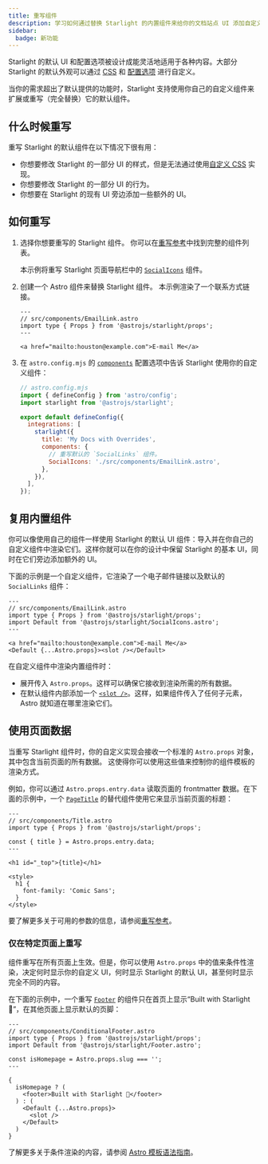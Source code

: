 ```yaml
---
title: 重写组件
description: 学习如何通过替换 Starlight 的内置组件来给你的文档站点 UI 添加自定义元素。
sidebar:
  badge: 新功能
---
```


Starlight 的默认 UI 和配置选项被设计成能灵活地适用于各种内容。大部分 Starlight 的默认外观可以通过 [CSS](/zh/guides/css-and-tailwind/) 和 [配置选项](/zh/guides/customization/) 进行自定义。

当你的需求超出了默认提供的功能时，Starlight 支持使用你自己的自定义组件来扩展或重写（完全替换）它的默认组件。

## 什么时候重写

重写 Starlight 的默认组件在以下情况下很有用：

- 你想要修改 Starlight 的一部分 UI 的样式，但是无法通过使用[自定义 CSS](/zh/guides/css-and-tailwind/) 实现。
- 你想要修改 Starlight 的一部分 UI 的行为。
- 你想要在 Starlight 的现有 UI 旁边添加一些额外的 UI。

## 如何重写

1. 选择你想要重写的 Starlight 组件。
   你可以在[重写参考](/zh/reference/overrides/)中找到完整的组件列表。

   本示例将重写 Starlight 页面导航栏中的 [`SocialIcons`](/zh/reference/overrides/#socialicons) 组件。

2. 创建一个 Astro 组件来替换 Starlight 组件。
   本示例渲染了一个联系方式链接。

   ```astro
   ---
   // src/components/EmailLink.astro
   import type { Props } from '@astrojs/starlight/props';
   ---

   <a href="mailto:houston@example.com">E-mail Me</a>
   ```

3. 在 `astro.config.mjs` 的 [`components`](/zh/reference/configuration/#components) 配置选项中告诉 Starlight 使用你的自定义组件：

   ```js {9-12}
   // astro.config.mjs
   import { defineConfig } from 'astro/config';
   import starlight from '@astrojs/starlight';

   export default defineConfig({
     integrations: [
       starlight({
         title: 'My Docs with Overrides',
         components: {
           // 重写默认的 `SocialLinks` 组件。
           SocialIcons: './src/components/EmailLink.astro',
         },
       }),
     ],
   });
   ```

## 复用内置组件

你可以像使用自己的组件一样使用 Starlight 的默认 UI 组件：导入并在你自己的自定义组件中渲染它们。这样你就可以在你的设计中保留 Starlight 的基本 UI，同时在它们旁边添加额外的 UI。

下面的示例是一个自定义组件，它渲染了一个电子邮件链接以及默认的 `SocialLinks` 组件：

```astro {4,8}
---
// src/components/EmailLink.astro
import type { Props } from '@astrojs/starlight/props';
import Default from '@astrojs/starlight/SocialIcons.astro';
---

<a href="mailto:houston@example.com">E-mail Me</a>
<Default {...Astro.props}><slot /></Default>
```

在自定义组件中渲染内置组件时：

- 展开传入 `Astro.props`。这样可以确保它接收到渲染所需的所有数据。
- 在默认组件内部添加一个 [`<slot />`](https://docs.astro.build/en/core-concepts/astro-components/#slots)。这样，如果组件传入了任何子元素，Astro 就知道在哪里渲染它们。

## 使用页面数据

当重写 Starlight 组件时，你的自定义实现会接收一个标准的 `Astro.props` 对象，其中包含当前页面的所有数据。
这使得你可以使用这些值来控制你的组件模板的渲染方式。

例如，你可以通过 `Astro.props.entry.data` 读取页面的 frontmatter 数据。在下面的示例中，一个 [`PageTitle`](/zh/reference/overrides/#pagetitle) 的替代组件使用它来显示当前页面的标题：

```astro {5} "{title}"
---
// src/components/Title.astro
import type { Props } from '@astrojs/starlight/props';

const { title } = Astro.props.entry.data;
---

<h1 id="_top">{title}</h1>

<style>
  h1 {
    font-family: 'Comic Sans';
  }
</style>
```

要了解更多关于可用的参数的信息，请参阅[重写参考](/zh/reference/overrides/#%E7%BB%84%E4%BB%B6%E5%8F%82%E6%95%B0)。

### 仅在特定页面上重写

组件重写在所有页面上生效。但是，你可以使用 `Astro.props` 中的值来条件性渲染，决定何时显示你的自定义 UI，何时显示 Starlight 的默认 UI，甚至何时显示完全不同的内容。

在下面的示例中，一个重写 [`Footer`](/zh/reference/overrides/#footer-1) 的组件只在首页上显示“Built with Starlight 🌟”，在其他页面上显示默认的页脚：

```astro
---
// src/components/ConditionalFooter.astro
import type { Props } from '@astrojs/starlight/props';
import Default from '@astrojs/starlight/Footer.astro';

const isHomepage = Astro.props.slug === '';
---

{
  isHomepage ? (
    <footer>Built with Starlight 🌟</footer>
  ) : (
    <Default {...Astro.props}>
      <slot />
    </Default>
  )
}
```

了解更多关于条件渲染的内容，请参阅 [Astro 模板语法指南](https://docs.astro.build/zh-cn/core-concepts/astro-syntax/#%E5%8A%A8%E6%80%81-html)。
